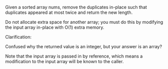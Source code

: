 Given a sorted array nums, remove the duplicates in-place such that duplicates appeared at most twice and return the new length.

Do not allocate extra space for another array; you must do this by modifying the input array in-place with O(1) extra memory.

Clarification:

Confused why the returned value is an integer, but your answer is an array?

Note that the input array is passed in by reference, which means a modification to the input array will be known to the caller.